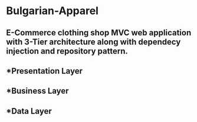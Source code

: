 # Bulgarian-Apparel
E-Commerce clothing shop MVC web application with 3-Tier architecture along with dependecy injection and repository pattern.
-
*Presentation Layer
-
*Business Layer
-
*Data Layer
-
